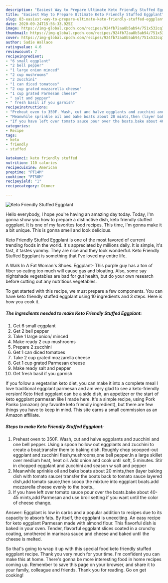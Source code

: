 ```yaml
---
description: "Easiest Way to Prepare Ultimate Keto Friendly Stuffed Eggplant"
title: "Easiest Way to Prepare Ultimate Keto Friendly Stuffed Eggplant"
slug: 83-easiest-way-to-prepare-ultimate-keto-friendly-stuffed-eggplant
date: 2020-09-24T15:56:33.925Z
image: https://img-global.cpcdn.com/recipes/924fb72aa8b5ab94/751x532cq70/keto-friendly-stuffed-eggplant-recipe-main-photo.jpg
thumbnail: https://img-global.cpcdn.com/recipes/924fb72aa8b5ab94/751x532cq70/keto-friendly-stuffed-eggplant-recipe-main-photo.jpg
cover: https://img-global.cpcdn.com/recipes/924fb72aa8b5ab94/751x532cq70/keto-friendly-stuffed-eggplant-recipe-main-photo.jpg
author: Sadie Wallace
ratingvalue: 4.6
reviewcount: 7
recipeingredient:
- "6 small eggplant"
- "2 bell pepper"
- "1 large onion minced"
- "2 cup mushrooms"
- "2 zucchini"
- "1 can diced tomatoes"
- "2 cup grated mozzarella cheese"
- "1 cup grated Parmesan cheese"
- " salt and pepper"
- " fresh basil if you garnish"
recipeinstructions:
- "Preheat oven to 350F. Wash, cut and halve eggplants and zucchini and one bell pepper. Using a spoon hollow out eggplants and zucchini to create a boat;transfer them to baking dish. Roughly chop scooped-out eggplant and zucchini flesh,mushrooms,one bell pepper.In a large skillet over medium heat, heat oil. Add onion and cook until soft, 5 minutes. Stir in chopped eggplant and zucchini and season w salt and pepper"
- "Meanwhile sprinkle oil and bake boats about 20 mints,then (layer baking dish with tomato sauce) transfer the boats back to tomato sauce layered dish,add tomato sauce,then scoop the mixture into eggplant boats.add mozzarella cheese evenly to the boats.,"
- "If you have left over tomato sauce pour over the boats.bake about 40-45 mints,add Parmesan and use broil setting if you want until the color of cheese change."
categories:
- Recipe
tags:
- keto
- friendly
- stuffed

katakunci: keto friendly stuffed 
nutrition: 110 calories
recipecuisine: American
preptime: "PT14M"
cooktime: "PT50M"
recipeyield: "1"
recipecategory: Dinner

---
```



![Keto Friendly Stuffed Eggplant](https://img-global.cpcdn.com/recipes/924fb72aa8b5ab94/751x532cq70/keto-friendly-stuffed-eggplant-recipe-main-photo.jpg)

Hello everybody, I hope you're having an amazing day today. Today, I'm gonna show you how to prepare a distinctive dish, keto friendly stuffed eggplant. It is one of my favorites food recipes. This time, I'm gonna make it a bit unique. This is gonna smell and look delicious.

Keto Friendly Stuffed Eggplant is one of the most favored of current trending foods in the world. It's appreciated by millions daily. It is simple, it's fast, it tastes yummy. They are nice and they look wonderful. Keto Friendly Stuffed Eggplant is something that I've loved my entire life.

A Walk In A Fat Woman&#39;s Shoes. Eggplant- This purple guy has a ton of fiber so eating too much will cause gas and bloating. Also, some say nightshade vegetables are bad for gut health, but do your own research before cutting out any nutritious vegetables.


To get started with this recipe, we must prepare a few components. You can have keto friendly stuffed eggplant using 10 ingredients and 3 steps. Here is how you cook it.

<!--inarticleads1-->

##### The ingredients needed to make Keto Friendly Stuffed Eggplant:

1. Get 6 small eggplant
1. Get 2 bell pepper
1. Take 1 large onion/ minced
1. Make ready 2 cup mushrooms
1. Prepare 2 zucchini
1. Get 1 can diced tomatoes
1. Take 2 cup grated mozzarella cheese
1. Get 1 cup grated Parmesan cheese
1. Make ready  salt and pepper
1. Get  fresh basil if you garnish


If you follow a vegetarian keto diet, you can make it into a complete meal I love traditional eggplant parmesan and am very glad to see a keto-friendly version! Keto fried eggplant can be a side dish, an appetizer or the start of keto eggplant parmesan like I made here. It&#39;s a simple recipe, using Pork Panko (amazon) (my favorite keto friendly ingredient), but there are few things you have to keep in mind. This site earns a small commission as an Amazon affiliate. 

<!--inarticleads2-->

##### Steps to make Keto Friendly Stuffed Eggplant:

1. Preheat oven to 350F. Wash, cut and halve eggplants and zucchini and one bell pepper. Using a spoon hollow out eggplants and zucchini to create a boat;transfer them to baking dish. Roughly chop scooped-out eggplant and zucchini flesh,mushrooms,one bell pepper.In a large skillet over medium heat, heat oil. Add onion and cook until soft, 5 minutes. Stir in chopped eggplant and zucchini and season w salt and pepper
1. Meanwhile sprinkle oil and bake boats about 20 mints,then (layer baking dish with tomato sauce) transfer the boats back to tomato sauce layered dish,add tomato sauce,then scoop the mixture into eggplant boats.add mozzarella cheese evenly to the boats.,
1. If you have left over tomato sauce pour over the boats.bake about 40-45 mints,add Parmesan and use broil setting if you want until the color of cheese change.


Answer: Eggplant is low in carbs and a popular addition to recipes due to its capacity to absorb fats. By itself, the eggplant is unexciting. An easy recipe for keto eggplant Parmesan made with almond flour. This flavorful dish is baked in your oven. Tender, flavorful eggplant slices coated in a crunchy coating, smothered in marinara sauce and cheese and baked until the cheese is melted. 

So that's going to wrap it up with this special food keto friendly stuffed eggplant recipe. Thank you very much for your time. I'm confident you can make this at home. There's gonna be more interesting food in home recipes coming up. Remember to save this page on your browser, and share it to your family, colleague and friends. Thank you for reading. Go on get cooking!
